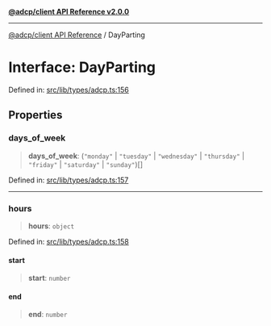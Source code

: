 [**@adcp/client API Reference v2.0.0**](../README.md)

***

[@adcp/client API Reference](../README.md) / DayParting

# Interface: DayParting

Defined in: [src/lib/types/adcp.ts:156](https://github.com/adcontextprotocol/adcp-client/blob/e8953d756e5ce5fafa76c5e8fa2f0316f0da0998/src/lib/types/adcp.ts#L156)

## Properties

### days\_of\_week

> **days\_of\_week**: (`"monday"` \| `"tuesday"` \| `"wednesday"` \| `"thursday"` \| `"friday"` \| `"saturday"` \| `"sunday"`)[]

Defined in: [src/lib/types/adcp.ts:157](https://github.com/adcontextprotocol/adcp-client/blob/e8953d756e5ce5fafa76c5e8fa2f0316f0da0998/src/lib/types/adcp.ts#L157)

***

### hours

> **hours**: `object`

Defined in: [src/lib/types/adcp.ts:158](https://github.com/adcontextprotocol/adcp-client/blob/e8953d756e5ce5fafa76c5e8fa2f0316f0da0998/src/lib/types/adcp.ts#L158)

#### start

> **start**: `number`

#### end

> **end**: `number`
